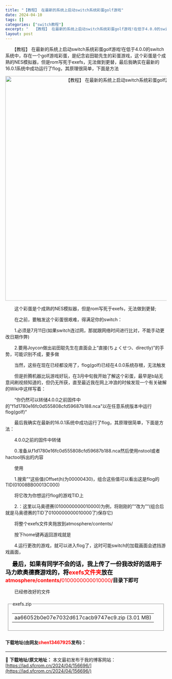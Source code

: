 ```yaml
---
title: "【教程】 在最新的系统上启动switch系统彩蛋golf游戏"
date: 2024-04-10
tags: []
categories: ["switch教程"]
excerpt: "　　【教程】 在最新的系统上启动switch系统彩蛋golf游戏!在低于4.0.0的switch系统中，存在一个golf游戏彩蛋，是纪念岩田聪先生的彩蛋游戏，这个彩蛋是个成熟的NES模拟器，但是rom写死于exefs，无法做到更替，最后我确实在最新的16.0.1系统中成功运行了flog，其原理很简单&hellip;"
layout: post
---
```


 <p>　　【教程】 在最新的系统上启动switch系统彩蛋golf游戏!在低于4.0.0的switch系统中，存在一个golf游戏彩蛋，是纪念岩田聪先生的彩蛋游戏，这个彩蛋是个成熟的NES模拟器，但是rom写死于exefs，无法做到更替，最后我确实在最新的16.0.1系统中成功运行了flog，其原理很简单，下面是方法</p> <div> <p align="center"><img align="" border="0" src="https://lad.sfcrom.cn/wp-content/uploads/2024/04/20240410_661632b1ee446.webp" width="700" alt="【教程】 在最新的系统上启动switch系统彩蛋golf游戏" /></p></div> <p>　　这个彩蛋是个成熟的NES模拟器，但是rom写死于exefs，无法做到更替;</p> <p>　　在之前，要触发这个彩蛋很艰难，得满足你的switch：</p> <p>　　1.必须是7月11日(如果switch连过网，那就跟网络时间进行比对，不能手动更改日期作弊)</p> <p>　　2.要用Joycon做出岩田聪先生在直面会上&ldquo;直接(ちょくせつ、directly)&rdquo;的手势，可能识别不成，要多做</p> <p>　　当然，这些在现在已经都没用了，flog(golf)已经在4.0.0系统存根，无法触发</p> <p>　　但是折腾机器比玩游戏好玩，在3月中旬我开始了解这个彩蛋，最早是b站无意间刷视频知道的，但仍无所获，直至最近我在网上冲浪的时候发现一个有关破解的Wiki中这样写着：</p> <p>　　&ldquo;你仍然可以转储4.0.0之前固件中的&quot;f1d1780e16fc0d555808cfd59687b188.nca&quot;以在任意系统版本中运行flog(golf)&ldquo;</p> <p>　　最后我确实在最新的16.0.1系统中成功运行了flog，其原理很简单，下面是方法：</p> <p>　　4.0.0之前的固件中转储</p> <p>　　0.准备从f1d1780e16fc0d555808cfd59687b188.nca然后使用nstool或者hactool拆出的内容</p> <p>　　使用</p> <p>　　1.搜索&rdquo;&ldquo;这些值(Offset(h)为00000430)，组合这些值可以看出这是flog的TID(01008BB00013C000)</p> <p>　　将它改为你想运行flog的游戏TID上</p> <p>　　2.：这里以马奥德赛(0100000000010000)为例，将刚刚的&rdquo;&ldquo;改为&rdquo;&ldquo;(组合后就是马奥德赛的TID了0100000000010000了)保存它)&nbsp;</p> <p>　　将整个exefs文件夹拖放到atmosphere/contents/</p> <p>　　按下home键再返回游戏就是</p> <p>　　4.运行更改的游戏，就可以进入flog了，这时可能switch的加载画面会遮挡游戏画面，</p> <p><font size="4"><strong><font color="#000000">&nbsp; &nbsp; &nbsp;最后，如果有同学不会的话，我上传了一份我改好的适用于马力欧奥德赛游戏的，将</font><font color="#ff0000">exefs文件夹</font><font color="#000000">放在</font></strong></font><font color="#ff00"><font size="3"><strong>atmosphere/contents/</strong></font></font><font color="#ff00"><font size="3">0100000000010000</font></font><strong><font size="3"><font color="#ff0000">/</font><font color="#000000">目录下即可</font></font></strong></p> <p>　　已经修改好的文件</p> <div style="padding:6px"> <fieldset><legend>exefs.zip</legend> <table border="0" cellpadding="0" cellspacing="0"> <tbody> <tr> <td>aa66052b0e07e7032d617cacb9747ec9.zip&nbsp;(3.01 MB)</td> </tr> </tbody> </table></fieldset></div> <p><h4>下载地址(由网友<font color="red">chen13467925</font>发布)：</h4></p> 

---
📖 **下载地址/原文地址：** 本文最初发布于我的博客网站：[https://lad.sfcrom.cn/2024/04/156696/](https://lad.sfcrom.cn/2024/04/156696/)
